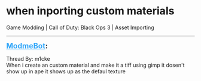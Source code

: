# when inporting custom materials
Game Modding | Call of Duty: Black Ops 3 | Asset Importing

---
<strong style="font-size: 1.4em;"><span style="text-decoration: underline;text-decoration-color: #34a7f9;"><span style="color:#34a7f9;">ModmeBot</span></span>:</strong>

<p>Thread By: m1cke<br />When i create an custom material and make it a tiff using gimp it dosen&#39;t show up in ape it shows up as the defaul texture</p>
